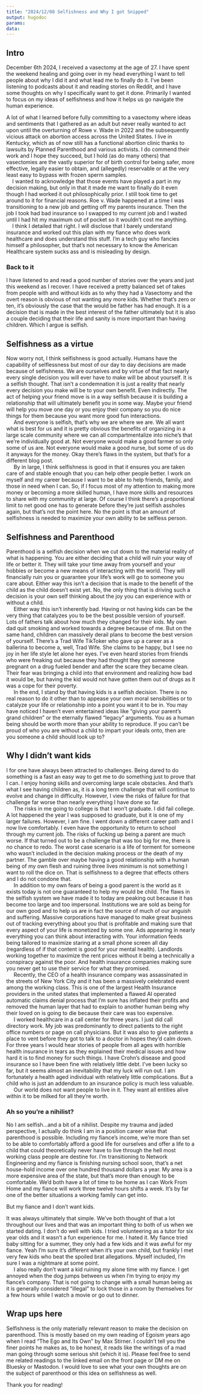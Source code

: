 ```yaml
---
title: "2024/12/08 Selfishness and Why I got Snipped"
output: hugodoc
params:
data:
---
```


## Intro 

December 6th 2024, I received a vasectomy at the age of 27. I have spent the weekend healing and going over in my head everything I want to tell people about why I did it and what lead me to finally do it. I’ve been listening to podcasts about it and reading stories on Reddit, and I have some thoughts on why I specifically want to get it done. Primarily I wanted to focus on my ideas of selfishness and how it helps us go navigate the human experience.

A lot of what I learned before fully committing to a vasectomy where ideas and sentiments that I gathered as an adult but never really wanted to act upon until the overturning of Rowe v. Wade in 2022 and the subsequently vicious attack on abortion access across the United States. I live in Kentucky, which as of now still has a functional abortion clinic thanks to lawsuits by Planned Parenthood and various activists. I do commend their work and I hope they succeed, but I hold (as do many others) that vasectomies are the vastly superior for of birth control for being safer, more effective, legally easier to obtain, and (allegedly) reservable or at the very least easy to bypass with frozen sperm samples.\
&nbsp;&nbsp;&nbsp;&nbsp;I wanted to acknowledge that those events have played a part in my decision making, but only in that it made me want to finally do it even though I had worked it out philosophically prior. I still took time to get around to it for financial reasons.  Roe v. Wade happened at a time I was transitioning to a new job and getting off my parents insurance. Then the job I took had bad insurance so I swapped to my current job and I waited until I had hit my maximum out of pocket so it wouldn’t cost me anything.\
&nbsp;&nbsp;&nbsp;&nbsp;I think I detailed that right. I will disclose that I barely understand insurance and worked out this plan with my fiance who does work healthcare and does understand this stuff. I’m a tech guy who fancies himself a philosopher, but that’s not necessary to know the American Healthcare system sucks ass and is misleading by design.

### Back to it

I have listened to and read a good number of stories over the years and just this weekend as I recover. I have received a pretty balanced set of takes from people with and without kids as to why they had a Vasectomy and the overt reason is obvious of not wanting any more kids. Whether that’s zero or ten, it’s obviously the case that the would be father has had enough. It is a decision that is made in the best interest of the father ultimately but it is also a couple deciding that their life and sanity is more important than having children. Which I argue is selfish.

## Selfishness as a virtue

Now worry not, I think selfishness is good actually. Humans have the capability of selflessness but most of our day to day decisions are made because of selfishness. We are ourselves and by virtue of that fact nearly every single decision you will ever have to make will be about yourself. It is a selfish thought. That isn’t a condemnation it is just a reality that nearly every decision you make will be to your own benefit. Even indirectly. The act of helping your friend move is in a way selfish because it is building a relationship that will ultimately benefit you in some way. Maybe your friend will help you move one day or you enjoy their company so you do nice things for them because you want more good fun interactions.\
&nbsp;&nbsp;&nbsp;&nbsp; And everyone is selfish, that’s why we are where we are. We all want what is best for us and it is pretty obvious the benefits of organizing in a large scale community where we can all compartmentalize into niche’s that we’re individually good at. Not everyone would make a good farmer so only some of us are. Not everyone would make a good nurse, but some of us do it anyways for the money. Okay there’s flaws in the system, but that’s for a different blog post.\
&nbsp;&nbsp;&nbsp;&nbsp; By in large, I think selfishness is good in that it ensures you are taken care of and stable enough that you can help other people better. I work on myself and my career because I want to be able to help friends, family, and those in need when I can. So, if I focus most of my attention to making more money or becoming a more skilled human, I have more skills and resources to share with my community at large. Of course I think there’s a proportional  limit to net good one has to generate before they’re just selfish assholes again, but that’s not the point here. No the point is that an amount of selfishness is needed to maximize your own ability to be selfless person.

## Selfishness and Parenthood

Parenthood is a selfish decision when we cut down to the material reality of what is happening. You are either deciding that a child will ruin your way of life or better it. They will take your time away from yourself and your hobbies or become a new means of interacting with the world. They will financially ruin you or guarantee your life’s work will go to someone you care about. Either way this isn’t a decision that is made to the benefit of the child as the child doesn’t exist yet. No, the only thing that is driving such a decision is your own self thinking about the joy you can experience with or without a child.\
&nbsp;&nbsp;&nbsp;&nbsp; Either way this isn’t inherently bad. Having or not having kids can be the very thing that catalyzes you to be the best possible version of yourself. Lots of fathers talk about how much they changed for their kids. My own dad quit smoking and worked towards a degree because of me. But on the same hand, children can massively derail plans to become the best version of yourself. There’s a Trad Wife TikToker who gave up a career as a ballerina to become a, well, Trad Wife. She claims to be happy, but I see no joy in her life style let alone her eyes. I’ve even heard stories from friends who were freaking out because they had thought they got someone pregnant on a drug fueled bender and after the scare they became clean. Their fear was bringing a child into that environment and realizing how bad it would be, but having the kid would not have gotten them out of drugs as it was a cope for their poverty.\
&nbsp;&nbsp;&nbsp;&nbsp; In the end, I stand by that having kids is a selfish decision. There is no real reason to do it other than to appease your own moral sensibilities or to catalyze your life or relationship into a point you want it to be in. You may have noticed I haven’t even entertained ideas like “giving your parent’s grand children” or the eternally flawed “legacy” arguments. You as a human being should be worth more than your ability to reproduce. If you can’t be proud of who you are without a child to impart your ideals onto, then are you someone a child should look up to?

## Why I didn’t want kids

I for one have always been attracted to challenges. Being dared to do something is a fast an easy way to get me to do something just to prove that I can. I enjoy honing skills and overcoming large scale obstacles. And that’s what I see having children as, it is a long term challenge that will continue to evolve and change in difficulty. However, I view the risks of failure for that challenge far worse than nearly everything I have done so far.\
&nbsp;&nbsp;&nbsp;&nbsp; The risks in me going to college is that I won’t graduate. I did fail college. A lot happened the year I was supposed to graduate, but it is one of my larger failures. However, I am fine. I went down a different career path and I now live comfortably. I even have the opportunity to return to school through my current job. The risks of fucking up being a parent are much worse. If that turned out to be a challenge that was too big for me, there is no chance to redo. The worst case scenario is a life of torment for someone who wasn’t included in the decision making process or the death of my partner. The gamble over maybe having a good relationship with a human being of my own flesh and ruining three lives minimum is not something I want to roll the dice on. That is selfishness to a degree that effects others and I do not condone that.\
&nbsp;&nbsp;&nbsp;&nbsp; In addition to my own fears of being a good parent is the world as it exists today is not one guaranteed to help my would be child. The flaws in the selfish system we have made it to today are peaking out because it has become too large and too impersonal. Institutions we are sold as being for our own good and to help us are in fact the source of much of our anguish and suffering. Massive corporations have managed to make great business out of tracking everything about you that is profitable and making sure that every aspect of your life is monetized by some one. Ads appearing in nearly everything you can think about interacting with. Your information feeds being tailored to maximize staring at a small phone screen all day (regardless of if that content is good for your mental health). Landlords working together to maximize the rent prices without it being a technically a conspiracy against the poor. And health insurance companies making sure you never get to use their service for what they promised.\
&nbsp;&nbsp;&nbsp;&nbsp; Recently, the CEO of a health insurance company was assassinated in the streets of New York City and it has been a massively celebrated event among the working class. This is one of the largest Health Insurance providers in the united states that implemented a flawed AI operated automatic claims denial process that I’m sure has inflated their profits and removed the human layer that had to explain to another human being why their loved on is going to die because their care was too expensive.\
&nbsp;&nbsp;&nbsp;&nbsp; I worked healthcare in a call center for three years. I just did call directory work. My job was predominantly to direct patients to the right office numbers or page on call physicians. But it was also to give patients a place to vent before they got to talk to a doctor in hopes they’d calm down. For three years I would hear stories of people from all ages with horrible health insurance in tears as they explained their medical issues and how hard it is to find money for such things. I have Crohn’s disease and good insurance so I have been fine with relatively little debt. I’ve been lucky so far, but it seems almost an inevitability that my luck will run out. I am fortunately a health aged individual with relatively little complications. But a child who is just an addendum to an insurance policy is much less valuable.\
&nbsp;&nbsp;&nbsp;&nbsp; Our world does not want people to live in it. They want all entities alive within it to be milked for all they’re worth.

### Ah so you’re a nihilist?

No I am selfish...and a bit of a nihilist. Despite my trauma and jaded perspective, I actually do think I am in a position career wise that parenthood is possible. Including my fiance’s income, we’re more than set to be able to comfortably afford a good life for ourselves and offer a life to a child that could theoretically never have to live through the hell most working class people are destine for. I’m transitioning to Network Engineering and my fiance is finishing nursing school soon, that’s a net house-hold income over one hundred thousand dollars a year. My area is a more expensive area of the state, but that’s more than enough to be comfortable. We’d both have a lot of time to be home as I can Work From Home and my fiance will work three twelve hours shifts a week. It’s by far one of the better situations a working family can get into. 

But my fiance and I don’t want kids.

It was always ultimately that simple. We’ve both thought of that a lot throughout our lives and that was an important thing to both of us when we started dating. I don’t do well with kids. I tried volunteering as a tutor for six year olds and it wasn’t a fun experience for me. I hated it. My fiance tried baby sitting for a summer, they only had a few kids and it was awful for my fiance. Yeah I’m sure it’s different when it’s your own child, but frankly I met very few kids who beat the spoiled brat allegations. Myself included, I’m sure I was a nightmare at some point.\
&nbsp;&nbsp;&nbsp;&nbsp; I also really don’t want a kid ruining my alone time with my fiance. I get annoyed when the dog jumps between us when I’m trying to enjoy my fiance’s company. That is not going to change with a small human being as it is generally considered “illegal” to lock those in a room by themselves for a few hours while I watch a movie or go out to dinner.

## Wrap ups here

Selfishness is the only materially relevant reason to make the decision on parenthood. This is mostly based on my own reading of Egoism years ago when I read “The Ego and Its Own” by Max Stirner. I couldn’t tell you the finer points he makes as, to be honest, it reads like the writings of a mad man going through some serious shit (which it is). Please feel free to send me related readings to the linked email on the front page or DM me on Bluesky or Mastodon. I would love to see what your own thoughts are on the subject of parenthood or this idea on selfishness as well. 

Thank you for reading!
